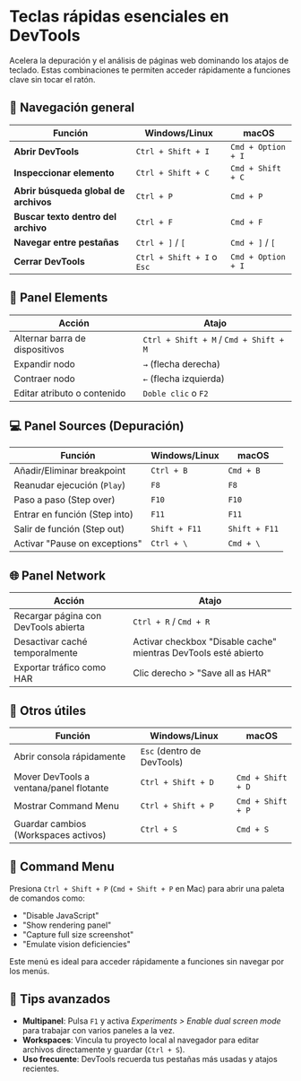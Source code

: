 # Teclas rápidas esenciales en DevTools
Acelera la depuración y el análisis de páginas web dominando los atajos de teclado. Estas combinaciones te permiten acceder rápidamente a funciones clave sin tocar el ratón.

## 🧰 **Navegación general**

| Función | Windows/Linux | macOS |
|---------|---------------|-------|
| **Abrir DevTools** | `Ctrl + Shift + I` | `Cmd + Option + I` |
| **Inspeccionar elemento** | `Ctrl + Shift + C` | `Cmd + Shift + C` |
| **Abrir búsqueda global de archivos** | `Ctrl + P` | `Cmd + P` |
| **Buscar texto dentro del archivo** | `Ctrl + F` | `Cmd + F` |
| **Navegar entre pestañas** | `Ctrl + ]` / `[` | `Cmd + ]` / `[` |
| **Cerrar DevTools** | `Ctrl + Shift + I` o `Esc` | `Cmd + Option + I` |

## 🧪 **Panel Elements**

| Acción | Atajo |
|--------|-------|
| Alternar barra de dispositivos | `Ctrl + Shift + M` / `Cmd + Shift + M` |
| Expandir nodo | `→` (flecha derecha) |
| Contraer nodo | `←` (flecha izquierda) |
| Editar atributo o contenido | `Doble clic` o `F2` |

## 💻 **Panel Sources (Depuración)**

| Función | Windows/Linux | macOS |
|---------|---------------|-------|
| Añadir/Eliminar breakpoint | `Ctrl + B` | `Cmd + B` |
| Reanudar ejecución (`Play`) | `F8` | `F8` |
| Paso a paso (Step over) | `F10` | `F10` |
| Entrar en función (Step into) | `F11` | `F11` |
| Salir de función (Step out) | `Shift + F11` | `Shift + F11` |
| Activar "Pause on exceptions" | `Ctrl + \` | `Cmd + \` |

## 🌐 **Panel Network**

| Acción | Atajo |
|--------|-------|
| Recargar página con DevTools abierta | `Ctrl + R` / `Cmd + R` |
| Desactivar caché temporalmente | Activar checkbox "Disable cache" mientras DevTools esté abierto |
| Exportar tráfico como HAR | Clic derecho > "Save all as HAR" |

## 🧩 **Otros útiles**

| Función | Windows/Linux | macOS |
|---------|---------------|-------|
| Abrir consola rápidamente | `Esc` (dentro de DevTools) |
| Mover DevTools a ventana/panel flotante | `Ctrl + Shift + D` | `Cmd + Shift + D` |
| Mostrar Command Menu | `Ctrl + Shift + P` | `Cmd + Shift + P` |
| Guardar cambios (Workspaces activos) | `Ctrl + S` | `Cmd + S` |

## 🎯 **Command Menu**

Presiona `Ctrl + Shift + P` (`Cmd + Shift + P` en Mac) para abrir una paleta de comandos como:
* "Disable JavaScript"
* "Show rendering panel"
* "Capture full size screenshot"
* "Emulate vision deficiencies"

Este menú es ideal para acceder rápidamente a funciones sin navegar por los menús.

## 🧪 **Tips avanzados**
* **Multipanel**: Pulsa `F1` y activa *Experiments > Enable dual screen mode* para trabajar con varios paneles a la vez.
* **Workspaces**: Vincula tu proyecto local al navegador para editar archivos directamente y guardar (`Ctrl + S`).
* **Uso frecuente**: DevTools recuerda tus pestañas más usadas y atajos recientes.